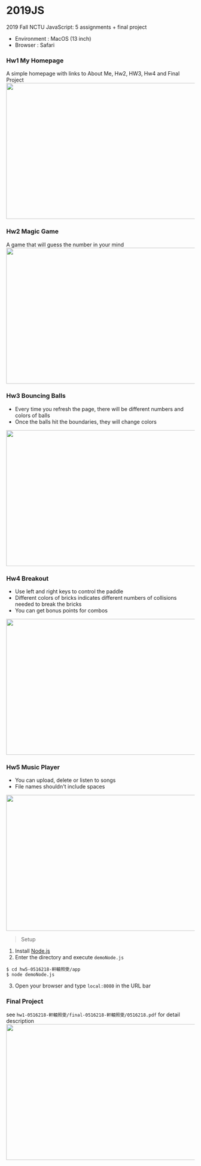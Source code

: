 # 2019JS
2019 Fall NCTU JavaScript: 5 assignments + final project
* Environment : MacOS (13 inch)
* Browser : Safari

### Hw1 My Homepage 
A simple homepage with links to About Me, Hw2, HW3, Hw4 and Final Project <br>
<img src="https://raw.githubusercontent.com/winniehsuanyuan/2019JSHW/master/screenshots/homepage.png" width="700" height="363">

### Hw2 Magic Game
A game that will guess the number in your mind <br>
<img src="https://raw.githubusercontent.com/winniehsuanyuan/2019JSHW/master/screenshots/hw2.png" width="700" height="363">

### Hw3 Bouncing Balls 
* Every time you refresh the page, there will be different numbers and colors of balls
* Once the balls hit the boundaries, they will change colors <br>
<img src="https://raw.githubusercontent.com/winniehsuanyuan/2019JSHW/master/screenshots/hw3.png" width="700" height="363">

### Hw4 Breakout
* Use left and right keys to control the paddle 
* Different colors of bricks indicates different numbers of collisions needed to break the bricks
* You can get bonus points for combos <br>
<img src="https://raw.githubusercontent.com/winniehsuanyuan/2019JSHW/master/screenshots/hw4.png" width="700" height="363">

### Hw5 Music Player 
* You can upload, delete or listen to songs
* File names shouldn't include spaces <br>
<img src="https://raw.githubusercontent.com/winniehsuanyuan/2019JSHW/master/screenshots/hw5.png" width="700" height="363">

> Setup
1. Install [Node.js](https://nodejs.org/en/)
2. Enter the directory and execute `demoNode.js`
```
$ cd hw5-0516218-軒轅照雯/app
$ node demoNode.js
```
3. Open your browser and type `local:8080` in the URL bar

### Final Project 
see `hw1-0516218-軒轅照雯/final-0516218-軒轅照雯/0516218.pdf` for detail description <br>
<img src="https://raw.githubusercontent.com/winniehsuanyuan/2019JSHW/master/screenshots/finalproject.png" width="700" height="363">
